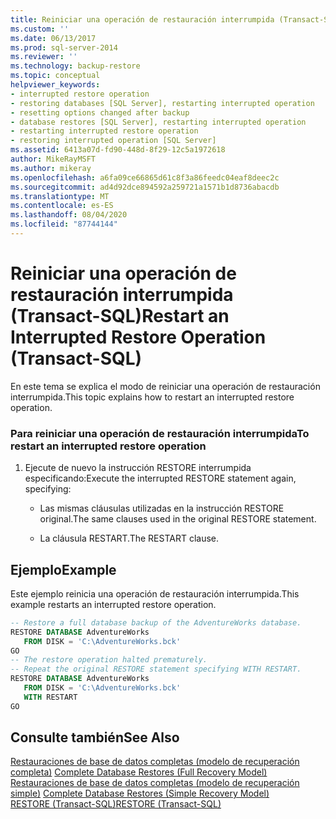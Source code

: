 ```yaml
---
title: Reiniciar una operación de restauración interrumpida (Transact-SQL) | Microsoft Docs
ms.custom: ''
ms.date: 06/13/2017
ms.prod: sql-server-2014
ms.reviewer: ''
ms.technology: backup-restore
ms.topic: conceptual
helpviewer_keywords:
- interrupted restore operation
- restoring databases [SQL Server], restarting interrupted operation
- resetting options changed after backup
- database restores [SQL Server], restarting interrupted operation
- restarting interrupted restore operation
- restoring interrupted operation [SQL Server]
ms.assetid: 6413a07d-fd90-448d-8f29-12c5a1972618
author: MikeRayMSFT
ms.author: mikeray
ms.openlocfilehash: a6fa09ce66865d61c8f3a86feedc04eaf8deec2c
ms.sourcegitcommit: ad4d92dce894592a259721a1571b1d8736abacdb
ms.translationtype: MT
ms.contentlocale: es-ES
ms.lasthandoff: 08/04/2020
ms.locfileid: "87744144"
---
```

# <a name="restart-an-interrupted-restore-operation-transact-sql"></a><span data-ttu-id="773e3-102">Reiniciar una operación de restauración interrumpida (Transact-SQL)</span><span class="sxs-lookup"><span data-stu-id="773e3-102">Restart an Interrupted Restore Operation (Transact-SQL)</span></span>
  <span data-ttu-id="773e3-103">En este tema se explica el modo de reiniciar una operación de restauración interrumpida.</span><span class="sxs-lookup"><span data-stu-id="773e3-103">This topic explains how to restart an interrupted restore operation.</span></span>  
  
### <a name="to-restart-an-interrupted-restore-operation"></a><span data-ttu-id="773e3-104">Para reiniciar una operación de restauración interrumpida</span><span class="sxs-lookup"><span data-stu-id="773e3-104">To restart an interrupted restore operation</span></span>  
  
1.  <span data-ttu-id="773e3-105">Ejecute de nuevo la instrucción RESTORE interrumpida especificando:</span><span class="sxs-lookup"><span data-stu-id="773e3-105">Execute the interrupted RESTORE statement again, specifying:</span></span>  
  
    -   <span data-ttu-id="773e3-106">Las mismas cláusulas utilizadas en la instrucción RESTORE original.</span><span class="sxs-lookup"><span data-stu-id="773e3-106">The same clauses used in the original RESTORE statement.</span></span>  
  
    -   <span data-ttu-id="773e3-107">La cláusula RESTART.</span><span class="sxs-lookup"><span data-stu-id="773e3-107">The RESTART clause.</span></span>  
  
## <a name="example"></a><span data-ttu-id="773e3-108">Ejemplo</span><span class="sxs-lookup"><span data-stu-id="773e3-108">Example</span></span>  
 <span data-ttu-id="773e3-109">Este ejemplo reinicia una operación de restauración interrumpida.</span><span class="sxs-lookup"><span data-stu-id="773e3-109">This example restarts an interrupted restore operation.</span></span>  
  
```sql  
-- Restore a full database backup of the AdventureWorks database.  
RESTORE DATABASE AdventureWorks  
   FROM DISK = 'C:\AdventureWorks.bck'  
GO  
-- The restore operation halted prematurely.  
-- Repeat the original RESTORE statement specifying WITH RESTART.  
RESTORE DATABASE AdventureWorks   
   FROM DISK = 'C:\AdventureWorks.bck'  
   WITH RESTART  
GO  
```  
  
## <a name="see-also"></a><span data-ttu-id="773e3-110">Consulte también</span><span class="sxs-lookup"><span data-stu-id="773e3-110">See Also</span></span>  
 <span data-ttu-id="773e3-111">[Restauraciones de base de datos completas &#40;modelo de recuperación completa&#41;](complete-database-restores-full-recovery-model.md) </span><span class="sxs-lookup"><span data-stu-id="773e3-111">[Complete Database Restores &#40;Full Recovery Model&#41;](complete-database-restores-full-recovery-model.md) </span></span>  
 <span data-ttu-id="773e3-112">[Restauraciones de base de datos completas &#40;modelo de recuperación simple&#41;](complete-database-restores-simple-recovery-model.md) </span><span class="sxs-lookup"><span data-stu-id="773e3-112">[Complete Database Restores &#40;Simple Recovery Model&#41;](complete-database-restores-simple-recovery-model.md) </span></span>  
 [<span data-ttu-id="773e3-113">RESTORE &#40;Transact-SQL&#41;</span><span class="sxs-lookup"><span data-stu-id="773e3-113">RESTORE &#40;Transact-SQL&#41;</span></span>](/sql/t-sql/statements/restore-statements-transact-sql)  
  
  
